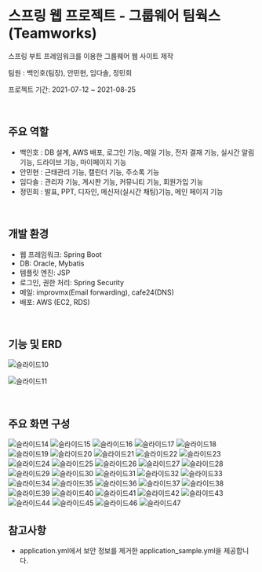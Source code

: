 # 스프링 웹 프로젝트 - 그룹웨어 팀웍스(Teamworks)

스프링 부트 프레임워크를 이용한 그룹웨어 웹 사이트 제작

팀원 : 백인호(팀장), 안민현, 임다솔, 정민희

프로젝트 기간: 2021-07-12 ~ 2021-08-25

<br>

## 주요 역할

- 백인호 : DB 설계, AWS 배포, 로그인 기능, 메일 기능, 전자 결재 기능, 실시간 알림 기능, 드라이브 기능, 마이페이지 기능
- 안민현 : 근태관리 기능, 캘린더 기능, 주소록 기능
- 임다솔 : 관리자 기능, 게시판 기능, 커뮤니티 기능, 회원가입 기능
- 정민희 : 발표, PPT, 디자인, 메신저(실시간 채팅)기능, 메인 페이지 기능

<br>

## 개발 환경

- 웹 프레임워크: Spring Boot
- DB: Oracle, Mybatis
- 템플릿 엔진: JSP
- 로그인, 권한 처리: Spring Security
- 메일: improvmx(Email forwarding), cafe24(DNS)
- 배포: AWS (EC2, RDS)

<br>

## 기능 및 ERD

![슬라이드10](https://user-images.githubusercontent.com/70236767/136727798-344a26ca-8957-446c-8f1d-b3a604088e78.JPG)

![슬라이드11](https://user-images.githubusercontent.com/70236767/136727772-ee07c0cd-1213-48a2-b806-14e1f0cf4f9d.JPG)



<br>

## 주요 화면 구성

![슬라이드14](https://user-images.githubusercontent.com/70236767/136727571-3368032d-56dc-4d59-b6e6-73b66f0ddf1b.JPG)
![슬라이드15](https://user-images.githubusercontent.com/70236767/136727574-b77c1e74-bbbb-44de-95ca-8b8fc97c0d3f.JPG)
![슬라이드16](https://user-images.githubusercontent.com/70236767/136727576-2c74a2f2-d6a9-4e9c-a706-0ddce5d84b45.JPG)
![슬라이드17](https://user-images.githubusercontent.com/70236767/136727580-60faa204-6ed1-408e-bcad-1d505ea41399.JPG)
![슬라이드18](https://user-images.githubusercontent.com/70236767/136727581-ae6bf21d-986e-4cff-9a7f-9d10863ba948.JPG)
![슬라이드19](https://user-images.githubusercontent.com/70236767/136727582-0001b30a-3d3f-4e2c-afd9-d312c804e44d.JPG)
![슬라이드20](https://user-images.githubusercontent.com/70236767/136727583-ecba1db5-b979-47cc-83e6-e2faf8ba17c8.JPG)
![슬라이드21](https://user-images.githubusercontent.com/70236767/136727584-6f6bf6aa-59d4-4279-b8a6-0ad01650206b.JPG)
![슬라이드22](https://user-images.githubusercontent.com/70236767/136727586-98095e94-6b65-4c79-92ad-997887557659.JPG)
![슬라이드23](https://user-images.githubusercontent.com/70236767/136727588-93f38a50-b8f3-4f42-863e-02e5e489ba89.JPG)
![슬라이드24](https://user-images.githubusercontent.com/70236767/136727590-23478435-5937-49d4-bdf4-29a1a45c9585.JPG)
![슬라이드25](https://user-images.githubusercontent.com/70236767/136727592-ca72ce0e-5103-455f-9cd9-cad6bac67c9a.JPG)
![슬라이드26](https://user-images.githubusercontent.com/70236767/136727593-64442d9d-14bd-4a3d-b6a5-ccd690aaf503.JPG)
![슬라이드27](https://user-images.githubusercontent.com/70236767/136727595-7201669d-d3d1-4e92-9682-14fa802ffe6c.JPG)
![슬라이드28](https://user-images.githubusercontent.com/70236767/136727596-b094ad72-e77d-4ce8-8145-3f558dd6a84d.JPG)
![슬라이드29](https://user-images.githubusercontent.com/70236767/136727599-5d4a3706-6c3f-42e4-aed2-028b42a42583.JPG)
![슬라이드30](https://user-images.githubusercontent.com/70236767/136727601-a1758d4a-23a5-4749-b829-1a46db88e1db.JPG)
![슬라이드31](https://user-images.githubusercontent.com/70236767/136727603-22030ac0-b4c1-4a92-b89f-e0e6e0956029.JPG)
![슬라이드32](https://user-images.githubusercontent.com/70236767/136727604-08c94fa2-9089-40cb-912a-40061e708664.JPG)
![슬라이드33](https://user-images.githubusercontent.com/70236767/136727606-2a292640-cf78-414e-bddf-3dccabebc3c2.JPG)
![슬라이드34](https://user-images.githubusercontent.com/70236767/136727607-37a2f7a0-c1fd-4735-aab1-52c03f38ae3b.JPG)
![슬라이드35](https://user-images.githubusercontent.com/70236767/136727608-dac02788-9705-4987-a0da-820b7125b9bd.JPG)
![슬라이드36](https://user-images.githubusercontent.com/70236767/136727609-c144662b-e029-46f5-abf1-0f4b5abc4e6c.JPG)
![슬라이드37](https://user-images.githubusercontent.com/70236767/136727611-c0b3c9a2-e529-4538-adaf-dba380defa07.JPG)
![슬라이드38](https://user-images.githubusercontent.com/70236767/136727612-24b29951-8bb9-484d-9755-d5ee044fe835.JPG)
![슬라이드39](https://user-images.githubusercontent.com/70236767/136727614-9b602192-cdd2-4ec8-9bd9-6859261eec9b.JPG)
![슬라이드40](https://user-images.githubusercontent.com/70236767/136727616-c1d7b129-f3d2-4939-b0e1-cb845620a75a.JPG)
![슬라이드41](https://user-images.githubusercontent.com/70236767/136727617-3b3c07ce-1f7c-4219-93ab-e818d87da1e0.JPG)
![슬라이드42](https://user-images.githubusercontent.com/70236767/136727618-ed94183c-ffc3-4fb4-bfe1-1c7f3a2b2a8b.JPG)
![슬라이드43](https://user-images.githubusercontent.com/70236767/136727622-9ca60b06-9d2d-4821-8e4f-aa2be92c62d8.JPG)
![슬라이드44](https://user-images.githubusercontent.com/70236767/136727623-e23f568f-384a-4a26-b750-777487571151.JPG)
![슬라이드45](https://user-images.githubusercontent.com/70236767/136727624-f2c0d090-7c9e-4911-89fc-c35ea6adaf0e.JPG)
![슬라이드46](https://user-images.githubusercontent.com/70236767/136727626-7e310777-97e8-44af-b523-daaeb594e91c.JPG)
![슬라이드47](https://user-images.githubusercontent.com/70236767/136727627-21b913df-4d7e-44fc-a6e9-7dca510c0077.JPG)



## 참고사항

- application.yml에서 보안 정보를 제거한 application_sample.yml을 제공합니다. 
